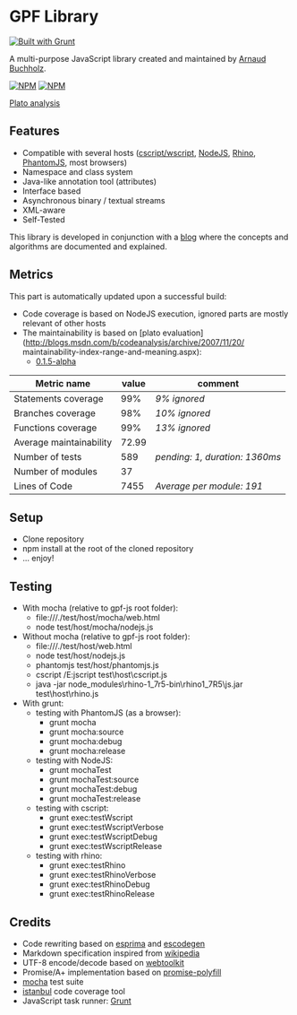 # GPF Library
[![Built with Grunt](https://cdn.gruntjs.com/builtwith.png)](http://gruntjs.com/)

A multi-purpose JavaScript library created and maintained by
[Arnaud Buchholz](http://gpf-js.blogspot.com/).

[![NPM](https://nodei.co/npm/gpf-js.png?downloads=true&&downloadRank=true&stars=true)](https://nodei.co/npm/gpf-js/)
[![NPM](https://nodei.co/npm-dl/gpf-js.png?months=3&height=3)](https://nodei.co/npm/gpf-js/)

[Plato analysis](http://arnaudbuchholz.github.io/plato/gpf-js/index.html)

## Features

* Compatible with several hosts
([cscript/wscript](http://technet.microsoft.com/en-us/library/bb490887.aspx),
[NodeJS](http://nodejs.org/), [Rhino](https://developer.mozilla.org/en-US/docs/Mozilla/Projects/Rhino),
[PhantomJS](http://phantomjs.org/), most browsers)
* Namespace and class system
* Java-like annotation tool (attributes)
* Interface based
* Asynchronous binary / textual streams
* XML-aware
* Self-Tested

This library is developed in conjunction with a
[blog](http://gpf-js.blogspot.com/) where the concepts and algorithms are
documented and explained.

## Metrics

This part is automatically updated upon a successful build:
* Code coverage is based on NodeJS execution, ignored parts are mostly relevant of other hosts
* The maintainability is based on [plato evaluation](http://blogs.msdn.com/b/codeanalysis/archive/2007/11/20/
maintainability-index-range-and-meaning.aspx):
  * [0.1.5-alpha](https://arnaudbuchholz.github.io/gpf/0.1.5-alpha/plato/index.html)

Metric name | value | comment
----- | ----- | -----
Statements coverage|99%|*9% ignored*
Branches coverage|98%|*10% ignored*
Functions coverage|99%|*13% ignored*
Average maintainability|72.99|
Number of tests|589|*pending: 1, duration: 1360ms*
Number of modules|37|
Lines of Code|7455|*Average per module: 191*

## Setup

* Clone repository
* npm install at the root of the cloned repository
* ... enjoy!

## Testing

* With mocha (relative to gpf-js root folder):
    * file:///./test/host/mocha/web.html
    * node test/host/mocha/nodejs.js
* Without mocha (relative to gpf-js root folder):
    * file:///./test/host/web.html
    * node test/host/nodejs.js
    * phantomjs test/host/phantomjs.js
    * cscript /E:jscript test\host\cscript.js
    * java -jar node_modules\rhino-1_7r5-bin\rhino1_7R5\js.jar test\host\rhino.js
* With grunt:
    * testing with PhantomJS (as a browser):
        * grunt mocha
        * grunt mocha:source
        * grunt mocha:debug
        * grunt mocha:release
    * testing with NodeJS:
        * grunt mochaTest
        * grunt mochaTest:source
        * grunt mochaTest:debug
        * grunt mochaTest:release
    * testing with cscript:
        * grunt exec:testWscript
        * grunt exec:testWscriptVerbose
        * grunt exec:testWscriptDebug
        * grunt exec:testWscriptRelease
    * testing with rhino:
        * grunt exec:testRhino
        * grunt exec:testRhinoVerbose
        * grunt exec:testRhinoDebug
        * grunt exec:testRhinoRelease

## Credits

* Code rewriting based on [esprima](http://esprima.org/) and [escodegen](https://github.com/Constellation/escodegen)
* Markdown specification inspired from [wikipedia](http://en.wikipedia.org/wiki/Markdown)
* UTF-8 encode/decode based on [webtoolkit](http://www.webtoolkit.info/)
* Promise/A+ implementation based on [promise-polyfill](https://github.com/taylorhakes/promise-polyfill)
* [mocha](http://mochajs.org/) test suite
* [istanbul](https://github.com/gotwarlost/istanbul) code coverage tool
* JavaScript task runner: [Grunt](http://gruntjs.com/)

